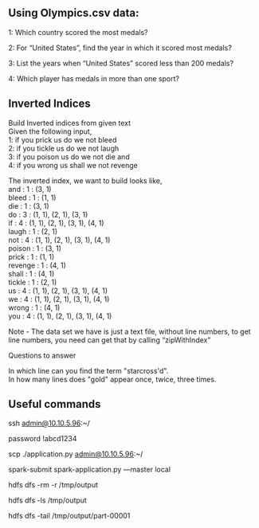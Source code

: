 ## Using Olympics.csv data:

1: Which country scored the most medals?

2: For “United States”, find the year in which it scored  most medals?

3: List the years when  “United States” scored less than 200 medals?

4: Which player has medals in more than one sport?


## Inverted Indices
Build Inverted indices from given text  
Given the following input,  
 1: if you prick us do we not bleed  
 2: if you tickle us do we not laugh  
 3: if you poison us do we not die and  
 4: if you wrong us shall we not revenge  

The inverted index, we want to build looks like,  
and     : 1 : (3, 1)  
bleed   : 1 : (1, 1)  
die     : 1 : (3, 1)  
do      : 3 : (1, 1), (2, 1), (3, 1)  
if      : 4 : (1, 1), (2, 1), (3, 1), (4, 1)  
laugh   : 1 : (2, 1)  
not     : 4 : (1, 1), (2, 1), (3, 1), (4, 1)  
poison  : 1 : (3, 1)  
prick   : 1 : (1, 1)  
revenge : 1 : (4, 1)  
shall   : 1 : (4, 1)  
tickle  : 1 : (2, 1)  
us      : 4 : (1, 1), (2, 1), (3, 1), (4, 1)  
we      : 4 : (1, 1), (2, 1), (3, 1), (4, 1)  
wrong   : 1 : (4, 1)  
you     : 4 : (1, 1), (2, 1), (3, 1), (4, 1)  

Note - The data set we have is just a text file, without line numbers, to get line numbers, you need can get that by calling “zipWithIndex”  

Questions to answer  

In which line can you find the term "starcross'd".  
In how many lines does "gold" appear once, twice, three times.  

## Useful commands

ssh admin@10.10.5.96:~/

password !abcd1234

scp ./application.py  admin@10.10.5.96:~/

spark-submit spark-application.py —master local

hdfs dfs -rm -r /tmp/output

hdfs dfs -ls /tmp/output

hdfs dfs -tail /tmp/output/part-00001

